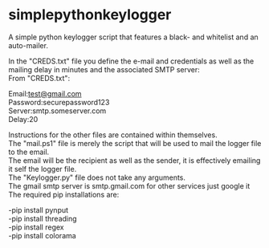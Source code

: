 # simplepythonkeylogger
A simple python keylogger script that features a black- and whitelist and an auto-mailer.

In the "CREDS.txt" file you define the e-mail and credentials as well as the mailing delay in minutes and the associated SMTP server:\
From "CREDS.txt":

Email:test@gmail.com\
Password:securepassword123\
Server:smtp.someserver.com\
Delay:20



Instructions for the other files are contained within themselves.\
The "mail.ps1" file is merely the script that will be used to mail the logger file to the email.\
The email will be the recipient as well as the sender, it is effectively emailing it self the logger file.\
The "Keylogger.py" file does not take any arguments.\
The gmail smtp server is smtp.gmail.com for other services just google it\
The required pip installations are:

-pip install pynput\
-pip install threading\
-pip install regex\
-pip install colorama
